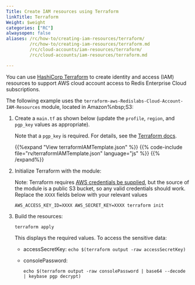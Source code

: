 ```yaml
---
Title: Create IAM resources using Terraform
linkTitle: Terraform
Weight: $weight
categories: ["RC"]
alwaysopen: false
aliases: /rc/how-to/creating-iam-resources/terraform/
         /rc/how-to/creating-iam-resources/terraform.md
         /rc/cloud-accounts/iam-resources/terraform/
         /rc/cloud-accounts/iam-resources/terraform.md

---
```

You can use [HashiCorp Terraform](https://www.terraform.io/intro/index.html) to create identity and access (IAM) resources to support AWS cloud account access to Redis Enterprise Cloud subscriptions.

The following example uses the `terraform-aws-Redislabs-Cloud-Account-IAM-Resources` module, located in Amazon%nbsp;S3:


1. Create a `main.tf` as shown below (update the `profile`, `region`, and `pgp_key` values as appropriate).

    Note that a `pgp_key` is required. For details, see the [Terraform docs](https://registry.terraform.io/providers/hashicorp/aws/latest/docs/resources/iam_user_login_profile#pgp_key). 

    {{%expand "View terraformIAMTemplate.json" %}}
    {{% code-include file="rv/terraformIAMTemplate.json" language="js" %}}
    {{% /expand%}}

2. Initialize Terraform with the module:

    Note: Terraform requires [AWS credentials be supplied](https://www.terraform.io/docs/language/modules/sources.html#s3-bucket), but the source of the module is a public S3 bucket, so any valid credentials should work.   Replace the `XXXX` fields below with your relevant values

    ```
    AWS_ACCESS_KEY_ID=XXXX AWS_SECRET_KEY=XXXX terraform init
    ```

3. Build the resources:

    ```
    terraform apply
    ```

    This displays the required values.  To access the sensitive data:

    * accessSecretKey: `echo $(terraform output -raw accessSecretKey)`
    * consolePassword:

        `echo $(terraform output -raw consolePassword | base64 --decode | keybase pgp decrypt)`
